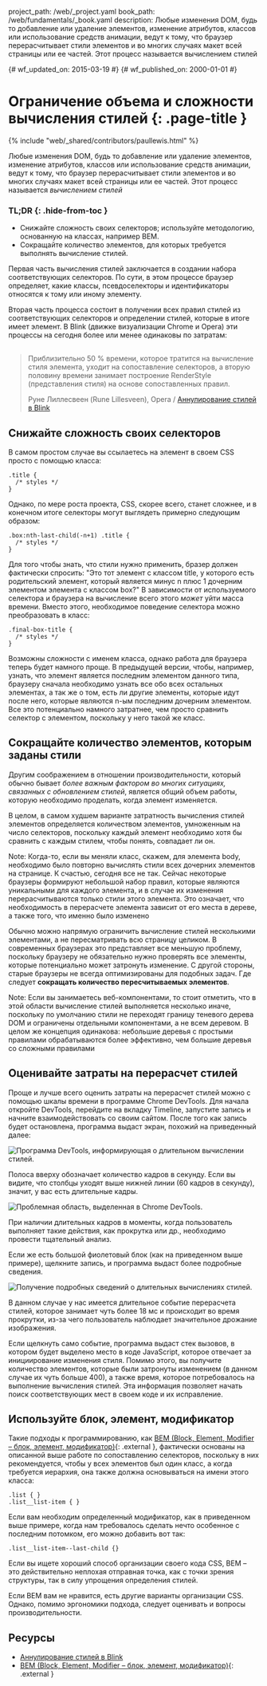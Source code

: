 project_path: /web/_project.yaml
book_path: /web/fundamentals/_book.yaml
description: Любые изменения DOM, будь то добавление или удаление элементов, изменение атрибутов, классов или использование средств анимации, ведут к тому, что браузер перерасчитывает стили элементов и во многих случаях макет всей страницы или ее частей. Этот процесс называется вычислением стилей

{# wf_updated_on: 2015-03-19 #}
{# wf_published_on: 2000-01-01 #}

# Ограничение объема и сложности вычисления стилей {: .page-title }

{% include "web/_shared/contributors/paullewis.html" %}


Любые изменения DOM, будь то добавление или удаление элементов, изменение атрибутов, классов или использование средств анимации, ведут к тому, что браузер перерасчитывает стили элементов и во многих случаях макет всей страницы или ее частей. Этот процесс называется <em>вычислением стилей</em>

### TL;DR {: .hide-from-toc }
- Снижайте сложность своих селекторов; используйте методологию, основанную на классах, например BEM.
- Сокращайте количество элементов, для которых требуется выполнять вычисление стилей.


Первая часть вычисления стилей заключается в создании набора соответствующих селекторов. По сути, в этом процессе браузер определяет, какие классы, псевдоселекторы и идентификаторы относятся к тому или иному элементу.

Вторая часть процесса состоит в получении всех правил стилей из соответствующих селекторов и определении стилей, которые в итоге имеет элемент. В Blink (движке визуализации Chrome и Opera) эти процессы на сегодня более или менее одинаковы по затратам:

<div class="quote" style="margin-top: 30px;">
  <div class="container">
    <blockquote>Приблизительно 50 % времени, которое тратится на вычисление стиля элемента, уходит на сопоставление селекторов, а вторую половину времени занимает построение RenderStyle (представления стиля) на основе сопоставленных правил.
    <p>Руне Лиллесвеен (Rune Lillesveen), Opera / <a href="https://docs.google.com/document/d/1vEW86DaeVs4uQzNFI5R-_xS9TcS1Cs_EUsHRSgCHGu8/edit">Аннулирование стилей в Blink</a></p>
    </blockquote>
  </div>
</div>


## Снижайте сложность своих селекторов

В самом простом случае вы ссылаетесь на элемент в своем CSS просто с помощью класса:


    .title {
      /* styles */
    }
    

Однако, по мере роста проекта, CSS, скорее всего, станет сложнее, и в конечном итоге селекторы могут выглядеть примерно следующим образом:


    .box:nth-last-child(-n+1) .title {
      /* styles */
    }
    

Для того чтобы знать, что стили нужно применить, бразер должен фактически спросить: "Это тот элемент с классом title, у которого есть родительский элемент, который является минус n плюс 1 дочерним элементом элемента с классом box?" В зависимости от используемого селектора и браузера на вычисление всего этого _может_ уйти масса времени. Вместо этого, необходимое поведение селектора можно преобразовать в класс:


    .final-box-title {
      /* styles */
    }
    

Возможны сложности с именем класса, однако работа для браузера теперь будет намного проще. В предыдущей версии, чтобы, например, узнать, что элемент является последним элементом данного типа, браузеру сначала необходимо узнать все обо всех остальных элементах, а так же о том, есть ли другие элементы, которые идут после него, которые являются n-ым последним дочерним элементом. Все это потенциально намного затратнее, чем просто сравнить селектор с элементом, поскольку у него такой же класс.

## Сокращайте количество элементов, которым заданы стили
Другим соображением в отношении производительности, который обычно бывает _более важным фактором во многих ситуациях, связанных с обновлением стилей_, является общий объем работы, которую необходимо проделать, когда элемент изменяется.

В целом, в самом худшем варианте затратность вычисления стилей элементов определяется количеством элементов, умноженным на число селекторов, поскольку каждый элемент необходимо хотя бы сравнить с каждым стилем, чтобы понять, совпадает ли он.

Note: Когда-то, если вы меняли класс, скажем, для элемента body, необходимо было повторно вычислять стили всех дочерних элементов на странице. К счастью, сегодня все не так. Сейчас некоторые браузеры формируют небольшой набор правил, которые являются уникальными для каждого элемента, и в случае их изменения перерасчитываются только стили этого элемента. Это означает, что необходимость в перерасчете элемента зависит от его места в дереве, а также того, что именно было изменено

Обычно можно напрямую ограничить вычисление стилей несколькими элементами, а не пересматривать всю страницу целиком. В современных браузерах это представляет все меньшую проблему, поскольку браузеру не обязательно нужно проверять все элементы, которые потенциально может затронуть изменение. С другой стороны, старые браузеры не всегда оптимизированы для подобных задач. Где следует **сокращать количество пересчитываемых элементов**.

Note: Если вы занимаетесь веб-компонентами, то стоит отметить, что в этой области вычисление стилей выполняется несколько иначе, поскольку по умолчанию стили не переходят границу теневого дерева DOM и ограничены отдельными компонентами, а не всем деревом. В целом же концепция одинакова: небольшие деревья с простыми правилами обрабатываются более эффективно, чем большие деревья со сложными правилами

## Оценивайте затраты на перерасчет стилей
Проще и лучше всего оценить затраты на перерасчет стилей можно с помощью шкалы времени в программе Chrome DevTools. Для начала откройте DevTools, перейдите на вкладку Timeline, запустите запись и начните взаимодействовать со своим сайтом. После того как запись будет остановлена, программа выдаст экран, похожий на приведенный далее:

<img src="images/reduce-the-scope-and-complexity-of-style-calculations/long-running-style.jpg"  alt="Программа DevTools, информирующая о длительном вычислении стилей.">

Полоса вверху обозначает количество кадров в секунду. Если вы видите, что столбцы уходят выше нижней линии (60 кадров в секунду), значит, у вас есть длительные кадры.

<img src="images/reduce-the-scope-and-complexity-of-style-calculations/frame-selection.jpg"  alt="Проблемная область, выделенная в Chrome DevTools.">

При наличии длительных кадров в моменты, когда пользователь выполняет такие действия, как прокрутка или др., необходимо провести тщательный анализ.

Если же есть большой фиолетовый блок (как на приведенном выше примере), щелкните запись, и программа выдаст более подробные сведения.

<img src="images/reduce-the-scope-and-complexity-of-style-calculations/style-details.jpg"  alt="Получение подробных сведений о длительных вычислениях стилей.">

В данном случае у нас имеется длительное событие перерасчета стилей, которое занимает чуть более 18 мс и происходит во время прокрутки, из-за чего пользователь наблюдает значительное дрожание изображения.

Если щелкнуть само событие, программа выдаст стек вызовов, в котором будет выделено место в коде JavaScript, которое отвечает за инициирование изменения стиля. Помимо этого, вы получите количество элементов, которые были затронуты изменением (в данном случае их чуть больше 400), а также время, которое потребовалось на выполнение вычисления стилей. Эта информация позволяет начать поиск соответствующих мест в своем коде и их исправление.

## Используйте блок, элемент, модификатор
Такие подходы к программированию, как [BEM (Block, Element, Modifier – блок, элемент, модификатор)](https://bem.info/){: .external }, фактически основаны на описанной выше работе по сопоставлению селекторов, поскольку в них рекомендуется, чтобы у всех элементов был один класс, а когда требуется иерархия, она также должна основываться на имени этого класса:


    .list { }
    .list__list-item { }
    

Если вам необходим определенный модификатор, как в приведенном выше примере, когда нам требовалось сделать нечто особенное с последним потомком, его можно добавить вот так:


    .list__list-item--last-child {}
    

Если вы ищете хороший способ организации своего кода CSS, BEM – это действительно неплохая отправная точка, как с точки зрения структуры, так в силу упрощения определения стилей.

Если BEM вам не нравится, есть другие варианты организации CSS. Однако, помимо эргономики подхода, следует оценивать и вопросы производительности.

## Ресурсы

* [Аннулирование стилей в Blink](https://docs.google.com/document/d/1vEW86DaeVs4uQzNFI5R-_xS9TcS1Cs_EUsHRSgCHGu8/edit)
* [BEM (Block, Element, Modifier – блок, элемент, модификатор)](https://bem.info/){: .external }


